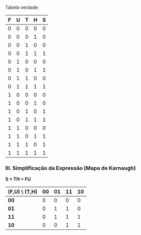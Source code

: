 Tabela verdade:

| F | U | T | H | S |
|---|---|---|---|---|
| 0 | 0 | 0 | 0 | 0 |
| 0 | 0 | 0 | 1 | 0 |
| 0 | 0 | 1 | 0 | 0 |
| 0 | 0 | 1 | 1 | 1 |
| 0 | 1 | 0 | 0 | 0 |
| 0 | 1 | 0 | 1 | 1 |
| 0 | 1 | 1 | 0 | 0 |
| 0 | 1 | 1 | 1 | 1 |
| 1 | 0 | 0 | 0 | 0 |
| 1 | 0 | 0 | 1 | 0 |
| 1 | 0 | 1 | 0 | 1 |
| 1 | 0 | 1 | 1 | 1 |
| 1 | 1 | 0 | 0 | 0 |
| 1 | 1 | 0 | 1 | 1 |
| 1 | 1 | 1 | 0 | 1 |
| 1 | 1 | 1 | 1 | 1 |


### III. Simplificação da Expressão (Mapa de Karnaugh)

**S = TH + FU**

| (F,U) \\ (T,H) | 00 | 01 | 11 | 10 |
|----------------|----|----|----|----|
| **00**         | 0  | 0  | 0  | 0  |
| **01**         | 0  | 1  | 1  | 0  |
| **11**         | 0  | 1  | 1  | 1  |
| **10**         | 0  | 0  | 1  | 1  |
